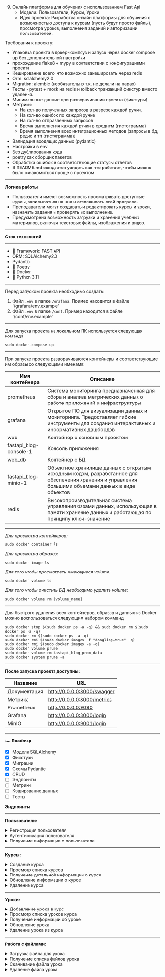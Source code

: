 9. Онлайн платформа для обучения с использованием Fast Api
    - Модели: Пользователи, Курсы, Уроки
    - Идея проекта: Разработка онлайн платформы для обучения с возможностью доступа к курсам (пусть будут просто файлы), просмотра уроков, выполнения заданий и авторизации пользователей.

Требования к проекту:
- Упаковка проекта в докер-компоуз и запуск через docker compose up без дополнительной настройки
- прохождение flake8 + mypy в соответствии с конфигурациями проекта
- Кеширование всего, что возможно закешировать через redis
- Orm:  sqlalchemy2.0
- Migration: alembic (необязательно т.к. не делали на парах)
- Тесты - pytest + mock на redis и rollback транзакций фикстур вместо удаления.
- Минимальные данные при разворачивании проекта (фикстуры)
- Метрики: 
  - На кол-во полученных запросов в разрезе каждой ручки.
  - На кол-во ошибок по каждой ручке
  - На кол-во отправленных запросов
  - Время выполнения каждой ручки в среднем (гистограмма)
  - Время выполнения всех интеграционных методов (запросы в бд, редис и тп (гистограмма))
- Валидация входящих данных (pydantic)
- Настройки в env
- Без дублирования кода
- poetry как сборщик пакетов
- Обработка ошибок и соответствующие статусы ответов
- В README.md ожидается увидеть как что работает, чтобы можно было ознакомиться проще с проектом
___
**Логика работы**

* Пользователи имеют возможность просматривать доступные курсы, записываться на них и отслеживать свой прогресс.
* Преподаватели могут создавать и редактировать курсы и уроки, назначать задания и проверять их выполнение.
* Предусмотрена возможность загрузки и хранения учебных материалов, включая текстовые файлы, изображения и видео.
___
**Стэк технологий**
___
+ :rocket: Framework: FAST API
+ ORM: SQLAlchemy2.0
+ Pydantic
+ :scroll: Poetry
+ :ship: Docker
+ :snake: Python 3.11
___
Перед запуском проекта необходимо создать:
1. Файл `.env` в папке `/grafana`. Пример находится в файле '/grafana/env.example'
2. Файл `.env` в папке `/conf`. Пример находится в файле '/conf/env.example'
___
Для запуска проекта на локальном ПК используется следующая команда
```
sudo docker-compose up
```
___
При запуске проекта разворачиваются контейнеры и соответствующие им образы со следующими именами:

|Имя контейнера        |Описание|
|----------------------|--------|
|prometheus            |Система мониторинга предназначенная для сбора и анализа метрических данных о работе приложений и инфраструктуры|
|grafana               |Открытое ПО для визуализации данных и мониторинга. Предоставляет гибкие инструменты для создания интерактивных и информативных дашбордов|
|web                   |Контейнер с основным проектом|
|fastapi_blog-console-1|Консоль приложения|
|web_db                |Контейнер с БД|
|fastapi_blog-minio-1  |Объектное хранилище данных с открытым исходным кодом, разработанное для обеспечения хранения и управления большими объемами данных в виде объектов|
|redis                 |Высокопроизводительная система управления базами данных, использующая в памяти хранение данных и работающая по принципу ключ-значение|
___
*Для просмотра контейнеров:*
```
sudo docker container ls
```

*Для просмотра образов:*
```
sudo docker image ls
```
*Для того чтобы просмотреть имеющиеся volume:*
```
sudo docker volume ls
```
*Для того чтобы очистить БД необходимо удалить volume:*
```
sudo docker volume rm [volume_name]
```
___
Для быстрого удаления всех контейнеров, образов и данных из Docker можно воспользоваться следующим набором комманд
```
sudo docker stop $(sudo docker ps -a -q) && sudo docker rm $(sudo docker ps -a -q)
sudo docker rm $(sudo docker ps -a -q)
sudo docker rmi $(sudo docker images -f "dangling=true" -q)
sudo docker rmi $(sudo docker images -a -q)
sudo docker volume prune
sudo docker volume rm fastapi_blog_prom_data
sudo docker system prune -a
```
___
**После запуска проекта доступны:**

|Название     |URL  |
|-------------|-----|
|Документация | http://0.0.0.0:8000/swagger|
|Метрика      | http://0.0.0.0:8000/metrics|
|Prometheus   | http://0.0.0.0:9090|
|Grafana      | http://0.0.0.0:3000/login|
|MinIO        | http://0.0.0.0:9001/login|

___
🏎️ **Roadmap**

- [X] Модели SQLAlchemy
- [X] Фикстуры
- [X] Миграции
- [X] Схемы Pydantic
- [X] CRUD
- [ ] Эндпоинты
- [ ] Метрики
- [ ] Кэширование данных
- [ ] Тесты

**Эндпоинты**

***

**Пользователи:**

<details>

<summary>Регистрация пользователя</summary>

`[POST] /users/register`
- Регистрация новых пользователей на платформе, включая получение данных пользователя, таких как имя, электронная почта и пароль.

</details>

<details>

<summary>Аутентификация пользователя</summary>

`[POST] /users/login`
- Аутентификация пользователей для доступа к защищенным ресурсам, включает в себя проверку электронной почты и пароля.

</details>

<details>

<summary>Получение информации о пользователе</summary>

`[GET] /users/me`
- Позволяет аутентифицированным пользователям получать информацию о своем профиле.

</details>

***

**Курсы:**


<details>

<summary>Создание курса</summary>

`[POST] /courses`
- Позволяет преподавателям или администраторам создавать новые курсы, указывая название, описание, категорию и другую информацию о курсе.

</details>

<details>

<summary>Просмотр списка курсов</summary>

`[GET] /courses`
- Возвращает список всех доступных курсов, возможно с фильтрацией по категориям, уровню сложности и т.д.

</details>

<details>

<summary>Получение детальной информации о курсе</summary>

`[GET] /courses/{course_id}`
- Возвращает детальную информацию о конкретном курсе, включая список уроков, материалы и задания.

</details>

<details>

<summary>Обновление информации о курсе</summary>

`[PUT] /courses/{course_id}`
- Позволяет преподавателям или администраторам обновлять информацию о курсе.

</details>

<details>

<summary>Удаление курса</summary>

`[DELETE] /courses/{course_id}`
- Удаляет курс, доступно только для преподавателей или администраторов.

</details>

***

**Уроки:**

<details>

<summary>Добавление урока в курс</summary>

`[POST] /courses/{course_id}/lessons`
- Позволяет добавлять новые уроки в курс, требует указания названия урока, содержания и прочих материалов.

</details>

<details>

<summary>Просмотр списка уроков курса</summary>

`[GET] /courses/{course_id}/lessons`
- Возвращает список уроков, относящихся к конкретному курсу.

</details>

<details>

<summary>Получение информации об уроке</summary>

`[GET]
- *URL:* `/courses/{course_id}/lessons/{lesson_id}`
- Возвращает детальную информацию об уроке, включая содержание и доступные материалы.

</details>

<details>

<summary>Обновление урока</summary>

`[PUT] /courses/{course_id}/lessons/{lesson_id}`
- Позволяет преподавателям обновлять информацию об уроке, включая название, содержание и материалы.

</details>

<details>

<summary>Удаление урока из курса</summary>

`[DELETE] /courses/{course_id}/lessons/{lesson_id}`
- Удаляет урок из курса, доступно только для преподавателей или администраторов.

</details>

***

**Работа с файлами:**

<details>

<summary>Загрузка файла для урока</summary>

`[POST] /courses/{course_id}/lessons/{lesson_id}/upload`
- Этот эндпоинт позволяет преподавателям загружать файлы, связанные с уроком. Можно использовать для загрузки учебных материалов, заданий или дополнительных ресурсов.
- *Тело запроса:* `FormData` с файлом.

</details>

<details>

<summary>Получение списка файлов урока</summary>

`[GET] /courses/{course_id}/lessons/{lesson_id}/files`
- Возвращает список файлов, загруженных для конкретного урока, позволяя студентам просматривать и скачивать доступные материалы.

</details>

<details>

<summary>Скачивание файла урока</summary>

`[GET] /courses/{course_id}/lessons/{lesson_id}/files/{file_id}`
- Позволяет скачать конкретный файл, связанный с уроком. Этот эндпоинт обеспечивает доступ к учебным материалам, видео, документам и другим файлам.

</details>

<details>

<summary>Удаление файла урока</summary>

`[DELETE] /courses/{course_id}/lessons/{lesson_id}/files/{file_id}`
- Позволяет преподавателям удалять ранее загруженные файлы из урока, что может быть полезно при обновлении или исправлении учебных материалов.

</details>